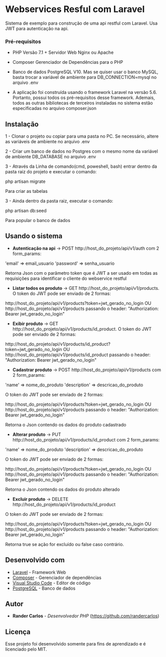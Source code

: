 # Webservices Resful com Laravel

Sistema de exemplo para construção de uma api restful com Laravel. Usa JWT para autenticação na api.

### Pré-requisitos

- PHP Versão 7.1 + Servidor Web Nginx ou Apache

- Composer Gerenciador de Dependências para o PHP

- Banco de dados PostgreSQL V10. Mas se quiser usar o banco MySQL, basta trocar a variável de ambiente para
DB_CONNECTION=mysql no arquivo .env

- A aplicação foi construída usando o framework Laravel na versão 5.6. Portanto, possui todos os pré-requisitos desse
framework. Ademais, todos as outras bibliotecas de terceiros instaladas no sistema estão especificadas no arquivo
composer.json


## Instalação

1 - Clonar o projeto ou copiar para uma pasta no PC. Se necessário, altere as variáveis de ambiente no arquivo .env

2 - Criar um banco de dados no Postgres com o mesmo nome da variável de ambiente DB_DATABASE no arquivo .env

3 - Através da Linha de comando(cmd, poweshell, bash) entrar dentro da pasta raiz do projeto e executar o comando: 

php artisan migrate

Para criar as tabelas

3 - Ainda dentro da pasta raiz, executar o comando: 

php artisan db:seed

Para popular o banco de dados

## Usando o sistema

- **Autenticação na api** -> POST http://host_do_projeto/api/v1/auth com 2 form_params:

'email' => email_usuario
'password' => senha_usuario

Retorna Json com o parâmetro token que é JWT a ser usado em todas as requisições para identificar o cliente do 
webservice restful


- **Listar todos os produto** -> GET http://host_do_projeto/api/v1/products. O token do JWT pode ser enviado de 2 formas:

http://host_do_projeto/api/v1/products?token=jwt_gerado_no_login
OU
http://host_do_projeto/api/v1/products passando o header: "Authorization: Bearer jwt_gerado_no_login"


- **Exibir produto** -> GET http://host_do_projeto/api/v1/products/id_product. O token do JWT pode ser enviado de 2 formas:

http://host_do_projeto/api/v1/products/id_product?token=jwt_gerado_no_login
OU
http://host_do_projeto/api/v1/products/id_product passando o header: "Authorization: Bearer jwt_gerado_no_login"


- **Cadastrar produto** -> POST http://host_do_projeto/api/v1/products com 2 form_params:

'name' => nome_do_produto
'description' => descricao_do_produto

O token do JWT pode ser enviado de 2 formas:

http://host_do_projeto/api/v1/products?token=jwt_gerado_no_login
OU
http://host_do_projeto/api/v1/products passando o header: "Authorization: Bearer jwt_gerado_no_login"

Retorna o Json contendo os dados do produto cadastrado


- **Alterar produto** -> PUT http://host_do_projeto/api/v1/products/id_product com 2 form_params:

'name' => nome_do_produto
'description' => descricao_do_produto

O token do JWT pode ser enviado de 2 formas:

http://host_do_projeto/api/v1/products?token=jwt_gerado_no_login
OU
http://host_do_projeto/api/v1/products passando o header: "Authorization: Bearer jwt_gerado_no_login"

Retorna o Json contendo os dados do produto alterado


- **Excluir produto** -> DELETE http://host_do_projeto/api/v1/products/id_product

O token do JWT pode ser enviado de 2 formas:

http://host_do_projeto/api/v1/products?token=jwt_gerado_no_login
OU
http://host_do_projeto/api/v1/products passando o header: "Authorization: Bearer jwt_gerado_no_login"

Retorna true se ação for excluído ou false caso contrário.


## Desenvolvido com 

* [Laravel](https://laravel.com/) - Framework Web
* [Composer](https://getcomposer.org) - Gerenciador de dependências
* [Visual Studio Code](https://code.visualstudio.com/) - Editor de código
* [PostgreSQL](https://www.postgresql.org/) - Banco de dados

## Autor

* **Rander Carlos** - *Desenvolvedor PHP* (https://github.com/randercarlos)

## Licença

Esse projeto foi desenvolvido somente para fins de aprendizado e é licenciado pelo MIT.
